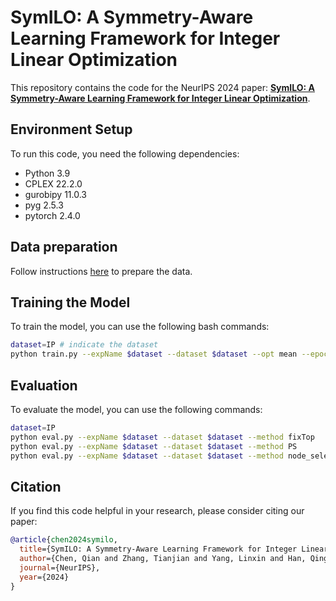 # SymILO: A Symmetry-Aware Learning Framework for Integer Linear Optimization

This repository contains the code for the NeurIPS 2024 paper: **[SymILO: A Symmetry-Aware Learning Framework for Integer Linear Optimization](https://arxiv.org/abs/2409.19678)**.

## Environment Setup
To run this code, you need the following dependencies:
- Python 3.9
- CPLEX 22.2.0
- gurobipy 11.0.3
- pyg 2.5.3
- pytorch 2.4.0


## Data preparation

Follow instructions [here](./data/README.md) to prepare the data.

## Training the Model

To train the model, you can use the following bash commands:

```bash
dataset=IP # indicate the dataset
python train.py --expName $dataset --dataset $dataset --opt mean --epoch 50
```

## Evaluation

To evaluate the model, you can use the following commands:

```bash
dataset=IP
python eval.py --expName $dataset --dataset $dataset --method fixTop
python eval.py --expName $dataset --dataset $dataset --method PS
python eval.py --expName $dataset --dataset $dataset --method node_selection
```

## Citation

If you find this code helpful in your research, please consider citing our paper:

```bibtex
@article{chen2024symilo,
  title={SymILO: A Symmetry-Aware Learning Framework for Integer Linear Optimization},
  author={Chen, Qian and Zhang, Tianjian and Yang, Linxin and Han, Qingyu and Wang, Akang and Sun, Ruoyu and Luo, Xiaodong and Chang, Tsung-Hui},
  journal={NeurIPS},
  year={2024}
}
```
